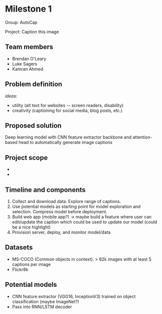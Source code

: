 # Milestone 1
Group: AutoCap

Project: Caption this image

## Team members
- Brendan O'Leary
- Luke Sagers
- Kamran Ahmed

## Problem definition
*ideas:*
- utility (alt text for websites -- screen readers, disability)
- creativity (captioning for social media, blog posts, etc.)

## Proposed solution
Deep learning model with CNN feature extractor backbone and attention-based head to automatically generate image captions

## Project scope
- 
-

## Timeline and components
1. Collect and download data. Explore range of captions.
2. Use potential models as starting point for model exploration and selection. Compress model before deployment.
3. Build web app (mobile app?) -> maybe build a feature where user can edit/update the caption which could be used to update our model (could be a nice highlight)
4. Provision server, deploy, and monitor model/data

## Datasets
- MS-COCO (Common objects in context). > 82k images with at least 5 captions per image
- Flickr8k

## Potential models
- CNN feature extractor (VGG16, InceptionV3) trained on object classification (maybe ImageNet?)
- Pass into RNN/LSTM decoder